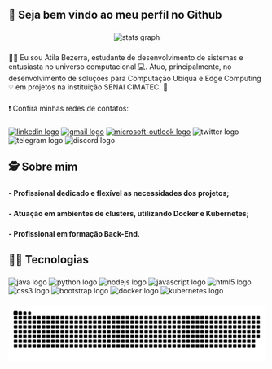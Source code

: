 <h2 align="left">👋​ Seja bem vindo ao meu perfil no Github</h2>

###

<div align="center">
  <img src="https://github-readme-stats.vercel.app/api?hide_title=false&hide_rank=false&show_icons=true&include_all_commits=true&count_private=true&disable_animations=false&theme=dark&locale=pt-br&hide_border=false&custom_title=Atila Bezerra&username=atila-brz" height="150" alt="stats graph"  />
</div>

###

<p align="left">👨‍🎓​ Eu sou Atila Bezerra, estudante de desenvolvimento de sistemas e entusiasta no universo computacional 💻​. Atuo, principalmente, no desenvolvimento de soluções para Computação Ubíqua e Edge Computing 💡 em projetos na instituição SENAI CIMATEC. 🏢​</p>

###

<p align="left">​❗​ Confira minhas redes de contatos:</p>

###

<div align="left">
  <a href="https://www.linkedin.com/in/atila-bezerra/" target="_blank"><img src="https://raw.githubusercontent.com/maurodesouza/profile-readme-generator/master/src/assets/icons/social/linkedin/default.svg" width="50" height="30" alt="linkedin logo"  /></a>
  <a href="mailto:atila.bzalm@gmail.com" target="_blank"><img src="https://raw.githubusercontent.com/maurodesouza/profile-readme-generator/master/src/assets/icons/social/gmail/default.svg" width="50" height="30" alt="gmail logo"  /></a>
  <a href="mailto:atila_brz0@outlook.com" target="_blank"><img src="https://raw.githubusercontent.com/maurodesouza/profile-readme-generator/master/src/assets/icons/social/microsoft-outlook/default.svg" width="50" height="30" alt="microsoft-outlook logo"  /></a>
  <img src="https://raw.githubusercontent.com/maurodesouza/profile-readme-generator/master/src/assets/icons/social/twitter/default.svg" width="50" height="30" alt="twitter logo"  />
  <img src="https://raw.githubusercontent.com/maurodesouza/profile-readme-generator/master/src/assets/icons/social/telegram/default.svg" width="50" height="30" alt="telegram logo"  />
  <img src="https://raw.githubusercontent.com/maurodesouza/profile-readme-generator/master/src/assets/icons/social/discord/default.svg" width="50" height="30" alt="discord logo"  />
</div>

###

<h2 align="left">🕵️ Sobre mim</h2>

###

<h4 align="left">- Profissional dedicado e flexível as necessidades dos projetos;</h4>

###

<h4 align="left">- Atuação em ambientes de clusters, utilizando Docker e Kubernetes;</h4>

###

<h4 align="left">- Profissional em formação Back-End.</h4>

###

<h2 align="left">👨‍💻​ Tecnologias</h2>

###

<div align="left">
  <img src="https://cdn.jsdelivr.net/gh/devicons/devicon/icons/java/java-original.svg" height="30" width="50" alt="java logo"  />
  <img src="https://cdn.jsdelivr.net/gh/devicons/devicon/icons/python/python-original.svg" height="30" width="50" alt="python logo"  />
  <img src="https://cdn.jsdelivr.net/gh/devicons/devicon/icons/nodejs/nodejs-original.svg" height="30" width="50" alt="nodejs logo"  />
  <img src="https://cdn.jsdelivr.net/gh/devicons/devicon/icons/javascript/javascript-original.svg" height="30" width="50" alt="javascript logo"  />
  <img src="https://cdn.jsdelivr.net/gh/devicons/devicon/icons/html5/html5-original.svg" height="30" width="50" alt="html5 logo"  />
  <img src="https://cdn.jsdelivr.net/gh/devicons/devicon/icons/css3/css3-original.svg" height="30" width="50" alt="css3 logo"  />
  <img src="https://cdn.jsdelivr.net/gh/devicons/devicon/icons/bootstrap/bootstrap-original.svg" height="30" width="50" alt="bootstrap logo"  />
  <img src="https://cdn.jsdelivr.net/gh/devicons/devicon/icons/docker/docker-original.svg" height="30" width="50" alt="docker logo"  />
  <img src="https://cdn.jsdelivr.net/gh/devicons/devicon/icons/kubernetes/kubernetes-plain.svg" height="30" width="50" alt="kubernetes logo"  />
</div>

###

  ![Snake animation](https://github.com/atila-brz/atila-brz/blob/output/github-contribution-grid-snake.svg)
